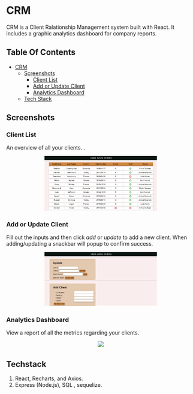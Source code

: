 # CRM

CRM is a Client Ralationship Management system built with React. It includes a graphic analytics dashboard for company reports.



## Table Of Contents
- [CRM](#CRM)
  * [Screenshots](#screenshots)
    + [Client List](#client-list)
    + [Add or Update Client](#add-or-update-client)
    + [Analytics Dashboard](#analytics-dashboard)
  * [Tech Stack](#tech-stack)


## Screenshots

### Client List
An overview of all your clients. .
<p align="center"><img src="assets/crm-clients.PNG" width="300" /></p>


### Add or Update Client
Fill out the inputs and then click *add* or *update* to add a new client. When adding/updating a snackbar will popup to confirm success.
<p align="center"><img src="assets/crm-actions.PNG" width="300" /></p>

### Analytics Dashboard
View a report of all the metrics regarding your clients.
<p align="center"><img src="assets/crm-analytics.PNG" width="300" /></p>

## Techstack
1. React, Recharts,  and Axios.
2. Express (Node.js), SQL , sequelize.